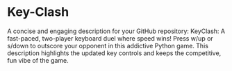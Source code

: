 # Key-Clash
A concise and engaging description for your GitHub repository: KeyClash: A fast-paced, two-player keyboard duel where speed wins! Press w/up or s/down to outscore your opponent in this addictive Python game. This description highlights the updated key controls and keeps the competitive, fun vibe of the game.
